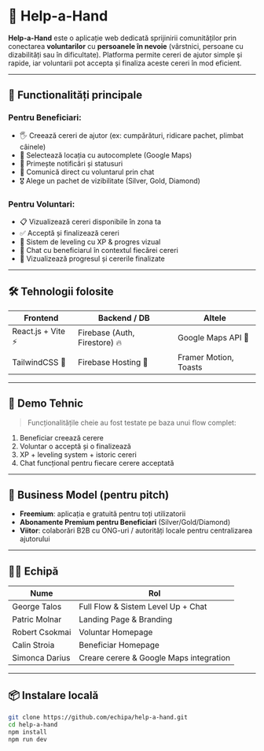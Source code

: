 # 🤝 Help-a-Hand

**Help-a-Hand** este o aplicație web dedicată sprijinirii comunităților prin conectarea **voluntarilor** cu **persoanele în nevoie** (vârstnici, persoane cu dizabilități sau în dificultate). Platforma permite cereri de ajutor simple și rapide, iar voluntarii pot accepta și finaliza aceste cereri în mod eficient.


---

## 🚀 Functionalități principale

### Pentru Beneficiari:
- 🖐 Creează cereri de ajutor (ex: cumpărături, ridicare pachet, plimbat câinele)
- 🧭 Selectează locația cu autocomplete (Google Maps)
- 🔔 Primește notificări și statusuri
- 💬 Comunică direct cu voluntarul prin chat
- 🎖 Alege un pachet de vizibilitate (Silver, Gold, Diamond)

### Pentru Voluntari:
- 📋 Vizualizează cereri disponibile în zona ta
- ✅ Acceptă și finalizează cereri
- 🧠 Sistem de leveling cu XP & progres vizual
- 💬 Chat cu beneficiarul în contextul fiecărei cereri
- 🏅 Vizualizează progresul și cererile finalizate

---

## 🛠 Tehnologii folosite

| Frontend | Backend / DB | Altele |
|----------|---------------|--------|
| React.js + Vite ⚡ | Firebase (Auth, Firestore) 🔥 | Google Maps API 📍 |
| TailwindCSS 🎨 | Firebase Hosting 🚀 | Framer Motion, Toasts |

---

## 🧪 Demo Tehnic

> Funcționalitățile cheie au fost testate pe baza unui flow complet:
1. Beneficiar creează cerere
2. Voluntar o acceptă și o finalizează
3. XP + leveling system + istoric cereri
4. Chat funcțional pentru fiecare cerere acceptată

---

## 💼 Business Model (pentru pitch)

- **Freemium**: aplicația e gratuită pentru toți utilizatorii
- **Abonamente Premium pentru Beneficiari** (Silver/Gold/Diamond)
- **Viitor**: colaborări B2B cu ONG-uri / autorități locale pentru centralizarea ajutorului

---

## 🧑‍💻 Echipă

| Nume | Rol |
|------|-----|
| George Talos | Full Flow & Sistem Level Up + Chat |
| Patric Molnar | Landing Page & Branding |
| Robert Csokmai | Voluntar Homepage |
| Calin Stroia | Beneficiar Homepage |
| Simonca Darius | Creare cerere & Google Maps integration |

---

## 📦 Instalare locală

```bash
git clone https://github.com/echipa/help-a-hand.git
cd help-a-hand
npm install
npm run dev
